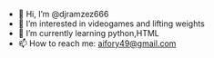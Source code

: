 - 👋 Hi, I’m @djramzez666
- 👀 I’m interested in videogames and lifting weights
- 🌱 I’m currently learning python,HTML
- 📫 How to reach me: aifory49@gmail.com

